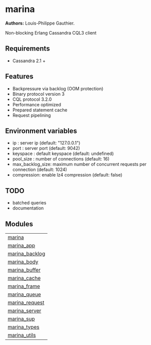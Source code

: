 

# marina #

__Authors:__ Louis-Philippe Gauthier.

Non-blocking Erlang Cassandra CQL3 client


## Requirements ##

* Cassandra 2.1 +



## Features ##

* Backpressure via backlog (OOM protection)
* Binary protocol version 3
* CQL protocol 3.2.0
* Performance optimized
* Prepared statement cache
* Request pipelining



## Environment variables ##

* ip : server ip (default: "127.0.0.1")
* port : server port (default: 9042)
* keyspace : default keyspace (default: undefined)
* pool_size : number of connections (default: 16)
* max_backlog_size: maximum number of concurrent requests per connection (default: 1024)
* compression: enable lz4 compression (default: false)



## TODO ##

* batched queries
* documentation




## Modules ##


<table width="100%" border="0" summary="list of modules">
<tr><td><a href="http://github.com/lpgauth/marina/blob/master/doc/marina.md" class="module">marina</a></td></tr>
<tr><td><a href="http://github.com/lpgauth/marina/blob/master/doc/marina_app.md" class="module">marina_app</a></td></tr>
<tr><td><a href="http://github.com/lpgauth/marina/blob/master/doc/marina_backlog.md" class="module">marina_backlog</a></td></tr>
<tr><td><a href="http://github.com/lpgauth/marina/blob/master/doc/marina_body.md" class="module">marina_body</a></td></tr>
<tr><td><a href="http://github.com/lpgauth/marina/blob/master/doc/marina_buffer.md" class="module">marina_buffer</a></td></tr>
<tr><td><a href="http://github.com/lpgauth/marina/blob/master/doc/marina_cache.md" class="module">marina_cache</a></td></tr>
<tr><td><a href="http://github.com/lpgauth/marina/blob/master/doc/marina_frame.md" class="module">marina_frame</a></td></tr>
<tr><td><a href="http://github.com/lpgauth/marina/blob/master/doc/marina_queue.md" class="module">marina_queue</a></td></tr>
<tr><td><a href="http://github.com/lpgauth/marina/blob/master/doc/marina_request.md" class="module">marina_request</a></td></tr>
<tr><td><a href="http://github.com/lpgauth/marina/blob/master/doc/marina_server.md" class="module">marina_server</a></td></tr>
<tr><td><a href="http://github.com/lpgauth/marina/blob/master/doc/marina_sup.md" class="module">marina_sup</a></td></tr>
<tr><td><a href="http://github.com/lpgauth/marina/blob/master/doc/marina_types.md" class="module">marina_types</a></td></tr>
<tr><td><a href="http://github.com/lpgauth/marina/blob/master/doc/marina_utils.md" class="module">marina_utils</a></td></tr></table>

